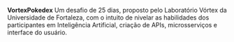 **VortexPokedex**
Um desafio de 25 dias, proposto pelo Laboratório Vórtex da Universidade de Fortaleza, com o intuito de nivelar as habilidades dos participantes em Inteligência Artificial, criação de APIs, microsserviços e interface do usuário.
